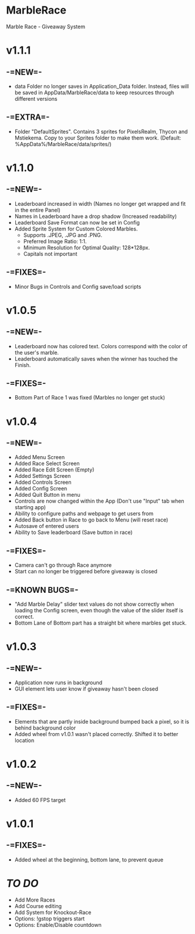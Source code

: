 # MarbleRace
Marble Race - Giveaway System

# v1.1.1
## -=NEW=-
- data Folder no longer saves in Application_Data folder. Instead, files will be saved in AppData/MarbleRace/data to keep resources through different versions

## -=EXTRA=-
- Folder "DefaultSprites". Contains 3 sprites for PixelsRealm, Thycon and Mstiekema. Copy to your Sprites folder to make them work. (Default: %AppData%/MarbleRace/data/sprites/)

# v1.1.0
## -=NEW=-
- Leaderboard increased in width (Names no longer get wrapped and fit in the entire Panel)
- Names in Leaderboard have a drop shadow (Increased readability)
- Leaderboard Save Format can now be set in Config
- Added Sprite System for Custom Colored Marbles. 
    * Supports .JPEG, .JPG and .PNG. 
    * Preferred Image Ratio: 1:1. 
    * Minimum Resolution for Optimal Quality: 128*128px. 
    * Capitals not important

## -=FIXES=-
- Minor Bugs in Controls and Config save/load scripts

# v1.0.5
## -=NEW=-
- Leaderboard now has colored text. Colors correspond with the color of the user's marble.
- Leaderboard automatically saves when the winner has touched the Finish.

## -=FIXES=-
- Bottom Part of Race 1 was fixed (Marbles no longer get stuck)

# v1.0.4
## -=NEW=-
- Added Menu Screen
- Added Race Select Screen
- Added Race Edit Screen (Empty)
- Added Settings Screen
- Added Controls Screen
- Added Config Screen
- Added Quit Button in menu
- Controls are now changed within the App (Don't use "Input" tab when starting app)
- Ability to configure paths and webpage to get users from
- Added Back button in Race to go back to Menu (will reset race)
- Autosave of entered users
- Ability to Save leaderboard (Save button in race)

## -=FIXES=-
- Camera can't go through Race anymore
- Start can no longer be triggered before giveaway is closed

## -=KNOWN BUGS=-
- "Add Marble Delay" slider text values do not show correctly when loading the Config screen, 
    even though the value of the slider itself is correct.
- Bottom Lane of Bottom part has a straight bit where marbles get stuck.

# v1.0.3
## -=NEW=-
- Application now runs in background
- GUI element lets user know if giveaway hasn't been closed

## -=FIXES=-
- Elements that are partly inside background bumped back a pixel, so it is behind background color
- Added wheel from v1.0.1 wasn't placed correctly. Shifted it to better location

# v1.0.2
## -=NEW=-
- Added 60 FPS target

# v1.0.1
## -=FIXES=-
- Added wheel at the beginning, bottom lane, to prevent queue

# _TO DO_
- Add More Races
- Add Course editing
- Add System for Knockout-Race
- Options: !gstop triggers start
- Options: Enable/Disable countdown
